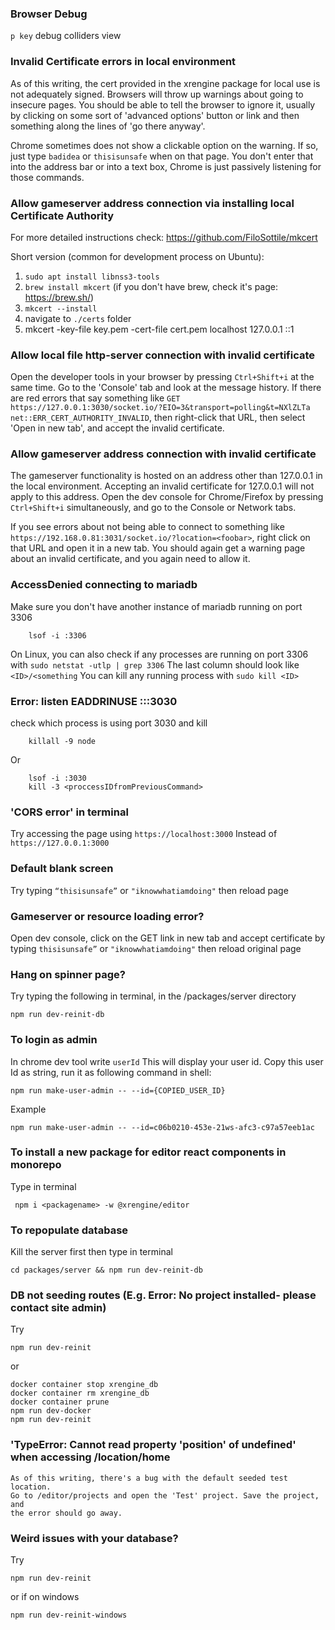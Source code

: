 ### Browser Debug

```p key``` debug colliders view

### Invalid Certificate errors in local environment

As of this writing, the cert provided in the xrengine package for local use
is not adequately signed. Browsers will throw up warnings about going to insecure pages.
You should be able to tell the browser to ignore it, usually by clicking on some sort
of 'advanced options' button or link and then something along the lines of 'go there anyway'.

Chrome sometimes does not show a clickable option on the warning. If so, just
type ```badidea``` or ```thisisunsafe``` when on that page. You don't enter that into the
address bar or into a text box, Chrome is just passively listening for those commands.

### Allow gameserver address connection via installing local Certificate Authority
For more detailed instructions check: https://github.com/FiloSottile/mkcert

Short version (common for development process on Ubuntu):
1. `sudo apt install libnss3-tools`
2. `brew install mkcert` (if you don't have brew, check it's page: https://brew.sh/)
3. `mkcert --install`
4. navigate to `./certs` folder
5. mkcert -key-file key.pem -cert-file cert.pem localhost 127.0.0.1 ::1

### Allow local file http-server connection with invalid certificate

Open the developer tools in your browser by pressing ```Ctrl+Shift+i``` at the same time. Go to the 'Console'
tab and look at the message history. If there are red errors that say something like
```GET https://127.0.0.1:3030/socket.io/?EIO=3&transport=polling&t=NXlZLTa net::ERR_CERT_AUTHORITY_INVALID```,
then right-click that URL, then select 'Open in new tab', and accept the invalid certificate.

### Allow gameserver address connection with invalid certificate

The gameserver functionality is hosted on an address other than 127.0.0.1 in the local
environment. Accepting an invalid certificate for 127.0.0.1 will not apply to this address.
Open the dev console for Chrome/Firefox by pressing ```Ctrl+Shift+i``` simultaneously, and
go to the Console or Network tabs. 

If you see errors about not being able to connect to
something like ```https://192.168.0.81:3031/socket.io/?location=<foobar>```, right click on
that URL and open it in a new tab. You should again get a warning page about an invalid
certificate, and you again need to allow it.  

### AccessDenied connecting to mariadb

Make sure you don't have another instance of mariadb running on port 3306
```
    lsof -i :3306
```

On Linux, you can also check if any processes are running on port 3306 with
```sudo netstat -utlp | grep 3306```
The last column should look like ```<ID>/<something```
You can kill any running process with ```sudo kill <ID>```

### Error: listen EADDRINUSE :::3030

check which process is using port 3030 and kill
```
    killall -9 node 
```

Or

```
    lsof -i :3030
	kill -3 <proccessIDfromPreviousCommand>
```


### 'CORS error' in terminal
   
   Try accessing the page using ```https://localhost:3000``` Instead of ```https://127.0.0.1:3000```
   
  
### Default blank screen

   Try typing ```“thisisunsafe”``` or ```"iknowwhatiamdoing"``` then reload page
   
   
### Gameserver or resource loading error?
    
  Open dev console, click on the GET link in new tab and  accept certificate by typing ```thisisunsafe”``` or ```"iknowwhatiamdoing"``` then reload original page

### Hang on spinner page?
   
   Try typing the following in terminal, in the /packages/server directory
    
    npm run dev-reinit-db
    
### To login as admin

  In chrome dev tool write ```userId``` This will display your user id. Copy this user Id as string, run it as following command in shell:
    
    npm run make-user-admin -- --id={COPIED_USER_ID}
 
  Example
  
    npm run make-user-admin -- --id=c06b0210-453e-21ws-afc3-c97a57eeb1ac
    
### To install a new package for editor react components in monorepo
    
   Type in terminal
   
     npm i <packagename> -w @xrengine/editor
     
### To repopulate database

   Kill the server first then type in terminal 
   
    cd packages/server && npm run dev-reinit-db
    
### DB not seeding routes (E.g. Error: No project installed- please contact site admin)
 
 Try
 
    npm run dev-reinit 
 or
 
    docker container stop xrengine_db
    docker container rm xrengine_db
    docker container prune
    npm run dev-docker
    npm run dev-reinit
    
### 'TypeError: Cannot read property 'position' of undefined' when accessing /location/home
    As of this writing, there's a bug with the default seeded test location.
    Go to /editor/projects and open the 'Test' project. Save the project, and
    the error should go away.

### Weird issues with your database?
Try
```
npm run dev-reinit
```
or if on windows
```
npm run dev-reinit-windows
```

